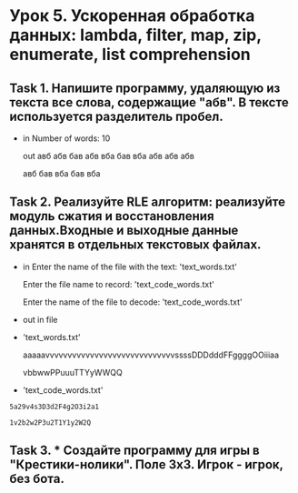 # Урок 5. Ускоренная обработка данных: lambda, filter, map, zip, enumerate, list comprehension

## Task 1. Напишите программу, удаляющую из текста все слова, содержащие "абв". В тексте используется разделитель пробел.

  - in
    Number of words: 10

    out
    авб абв бав абв вба бав вба абв абв абв
    
    авб бав вба бав вба

## Task 2. Реализуйте RLE алгоритм: реализуйте модуль сжатия и восстановления данных.Входные и выходные данные хранятся в отдельных текстовых файлах.
 
  - in
    Enter the name of the file with the text:
    'text_words.txt'
    
    Enter the file name to record:
    'text_code_words.txt'
    
    Enter the name of the file to decode:
    'text_code_words.txt'
    
  - out in file
  - 'text_words.txt'
    
    aaaaavvvvvvvvvvvvvvvvvvvvvvvvvvvvvssssDDDdddFFggggOOiiiaa
    
    vbbwwPPuuuTTYyWWQQ

   - 'text_code_words.txt'
    
    5a29v4s3D3d2F4g2O3i2a1
    
    1v2b2w2P3u2T1Y1y2W2Q 
    
 ## Task 3. * Создайте программу для игры в "Крестики-нолики". Поле 3x3. Игрок - игрок, без бота.
